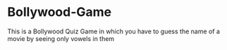 # Bollywood-Game

This is a Bollywood Quiz Game in which you have to guess the name of a movie by seeing only vowels in them
